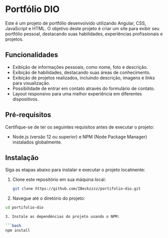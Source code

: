 # Portfólio DIO

Este é um projeto de portfólio desenvolvido utilizando Angular, CSS, JavaScript e HTML. O objetivo deste projeto é criar um site para exibir seu portfólio pessoal, destacando suas habilidades, experiências profissionais e projetos.

## Funcionalidades

- Exibição de informações pessoais, como nome, foto e descrição.
- Exibição de habilidades, destacando suas áreas de conhecimento.
- Exibição de projetos realizados, incluindo descrição, imagens e links para visualização.
- Possibilidade de entrar em contato através do formulário de contato.
- Layout responsivo para uma melhor experiência em diferentes dispositivos.

## Pré-requisitos

Certifique-se de ter os seguintes requisitos antes de executar o projeto:

- Node.js (versão 12 ou superior) e NPM (Node Package Manager) instalados globalmente.

## Instalação

Siga as etapas abaixo para instalar e executar o projeto localmente:

1. Clone este repositório em sua máquina local:

   ```bash
   git clone https://github.com/IBeckzzzz/portifolio-dio.git

2. Navegue até o diretório do projeto:

  ```bash
  cd portifolio-dio
  
3. Instale as dependências do projeto usando o NPM:

```bash
npm install
